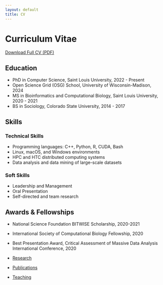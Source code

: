 ```yaml
---
layout: default
title: CV
---
```


# Curriculum Vitae

[Download Full CV (PDF)](assets/files/Gardner_CV_April2024.pdf)

## Education
- PhD in Computer Science, Saint Louis University, 2022 - Present
- Open Science Grid (OSG) School, University of Wisconsin-Madison, 2024
- MS in Bioinformatics and Computational Biology, Saint Louis University, 2020 - 2021
- BS in Sociology, Colorado State University, 2014 - 2017

## Skills
### Technical Skills
- Programming languages: C++, Python, R, CUDA, Bash
- Linux, macOS, and Windows environments
- HPC and HTC distributed computing systems
- Data analysis and data mining of large-scale datasets

### Soft Skills
- Leadership and Management
- Oral Presentation
- Self-directed and team research

## Awards & Fellowships
- National Science Foundation BITWISE Scholarship, 2020-2021
- International Society of Computational Biology Fellowship, 2020
- Best Presentation Award, Critical Assessment of Massive Data Analysis International Conference, 2020


- [Research](research.html)
- [Publications](publications.html)
- [Teaching](teaching.html)

